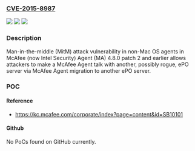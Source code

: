 ### [CVE-2015-8987](https://cve.mitre.org/cgi-bin/cvename.cgi?name=CVE-2015-8987)
![](https://img.shields.io/static/v1?label=Product&message=Agent%20(MA)&color=blue)
![](https://img.shields.io/static/v1?label=Version&message=4.8.0%20patch%202%20and%20earlier%20&color=brightgreen)
![](https://img.shields.io/static/v1?label=Vulnerability&message=Man-in-the-middle%20(MitM)%20attack%20vulnerability&color=brightgreen)

### Description

Man-in-the-middle (MitM) attack vulnerability in non-Mac OS agents in McAfee (now Intel Security) Agent (MA) 4.8.0 patch 2 and earlier allows attackers to make a McAfee Agent talk with another, possibly rogue, ePO server via McAfee Agent migration to another ePO server.

### POC

#### Reference
- https://kc.mcafee.com/corporate/index?page=content&id=SB10101

#### Github
No PoCs found on GitHub currently.

